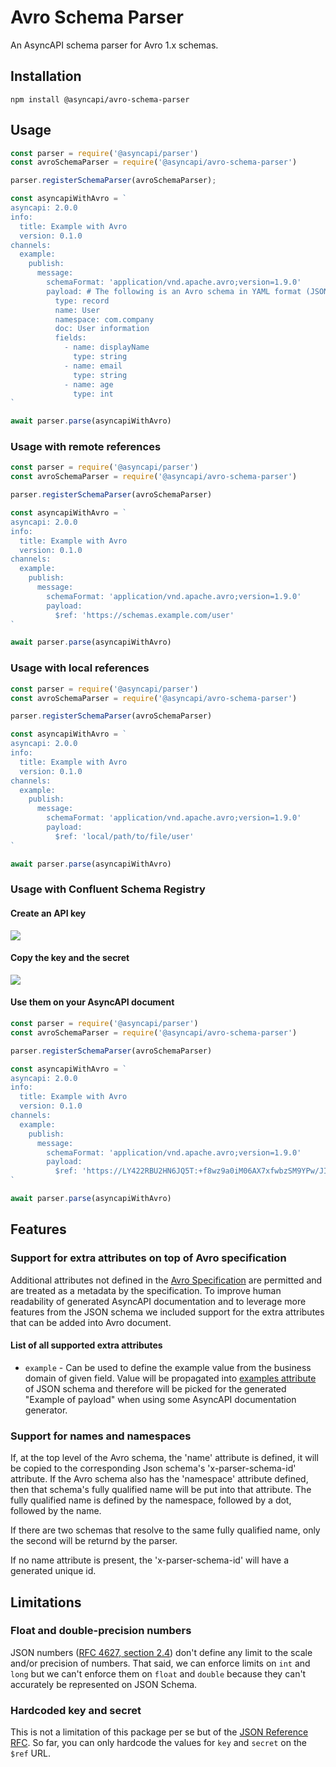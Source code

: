 # Avro Schema Parser

An AsyncAPI schema parser for Avro 1.x schemas.

## Installation

```
npm install @asyncapi/avro-schema-parser
```

## Usage

```js
const parser = require('@asyncapi/parser')
const avroSchemaParser = require('@asyncapi/avro-schema-parser')

parser.registerSchemaParser(avroSchemaParser);

const asyncapiWithAvro = `
asyncapi: 2.0.0
info:
  title: Example with Avro
  version: 0.1.0
channels:
  example:
    publish:
      message:
        schemaFormat: 'application/vnd.apache.avro;version=1.9.0'
        payload: # The following is an Avro schema in YAML format (JSON format is also supported)
          type: record
          name: User
          namespace: com.company
          doc: User information
          fields:
            - name: displayName
              type: string
            - name: email
              type: string
            - name: age
              type: int
`

await parser.parse(asyncapiWithAvro)
```

### Usage with remote references

```js
const parser = require('@asyncapi/parser')
const avroSchemaParser = require('@asyncapi/avro-schema-parser')

parser.registerSchemaParser(avroSchemaParser)

const asyncapiWithAvro = `
asyncapi: 2.0.0
info:
  title: Example with Avro
  version: 0.1.0
channels:
  example:
    publish:
      message:
        schemaFormat: 'application/vnd.apache.avro;version=1.9.0'
        payload:
          $ref: 'https://schemas.example.com/user'
`

await parser.parse(asyncapiWithAvro)
```

### Usage with local references

```js
const parser = require('@asyncapi/parser')
const avroSchemaParser = require('@asyncapi/avro-schema-parser')

parser.registerSchemaParser(avroSchemaParser)

const asyncapiWithAvro = `
asyncapi: 2.0.0
info:
  title: Example with Avro
  version: 0.1.0
channels:
  example:
    publish:
      message:
        schemaFormat: 'application/vnd.apache.avro;version=1.9.0'
        payload:
          $ref: 'local/path/to/file/user'
`

await parser.parse(asyncapiWithAvro)
```

### Usage with Confluent Schema Registry

#### Create an API key

![](./assets/create-key.png)

#### Copy the key and the secret

![](./assets/key-secret-details.png)

#### Use them on your AsyncAPI document

```js
const parser = require('@asyncapi/parser')
const avroSchemaParser = require('@asyncapi/avro-schema-parser')

parser.registerSchemaParser(avroSchemaParser)

const asyncapiWithAvro = `
asyncapi: 2.0.0
info:
  title: Example with Avro
  version: 0.1.0
channels:
  example:
    publish:
      message:
        schemaFormat: 'application/vnd.apache.avro;version=1.9.0'
        payload:
          $ref: 'https://LY422RBU2HN6JQ5T:+f8wz9a0iM06AX7xfwbzSM9YPw/JIkr22Cvl5EKT5Hb1d/nz5nOpbXV/vZC+Iz5c@example.europe-west3.gcp.confluent.cloud/subjects/test/versions/1/schema'
`

await parser.parse(asyncapiWithAvro)
```

## Features

### Support for extra attributes on top of Avro specification

Additional attributes not defined in the [Avro Specification](https://avro.apache.org/docs/current/spec.html) are permitted and are treated as a metadata by the specification. To improve human readability of generated AsyncAPI documentation and to leverage more features from the JSON schema we included support for the extra attributes that can be added into Avro document.

#### List of all supported extra attributes

- `example` - Can be used to define the example value from the business domain of given field. Value will be propagated into [examples attribute](https://json-schema.org/draft/2020-12/json-schema-validation.html#rfc.section.9.5) of JSON schema and therefore will be picked for the generated "Example of payload" when using some AsyncAPI documentation generator.

### Support for names and namespaces

If, at the top level of the Avro schema, the 'name' attribute is defined, it will be copied to the corresponding Json schema's 'x-parser-schema-id' attribute. If the Avro schema also has the 'namespace' attribute defined, then that schema's fully qualified name will be put into that attribute. The fully qualified name is defined by the namespace, followed by a dot, followed by the name.

If there are two schemas that resolve to the same fully qualified name, only the second will be returnd by the parser.

If no name attribute is present, the 'x-parser-schema-id' will have a generated unique id.

## Limitations

### Float and double-precision numbers

JSON numbers ([RFC 4627, section 2.4](http://tools.ietf.org/html/rfc4627)) don't define any limit to the scale and/or precision of numbers. That said, we can enforce limits on `int` and `long` but we can't enforce them on `float` and `double` because they can't accurately be represented on JSON Schema.

### Hardcoded key and secret

This is not a limitation of this package per se but of the [JSON Reference RFC](https://tools.ietf.org/html/draft-pbryan-zyp-json-ref-03). So far, you can only hardcode the values for `key` and `secret` on the `$ref` URL.
